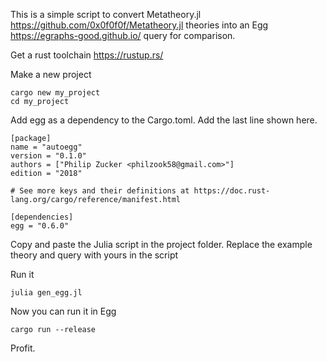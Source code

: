 This is a simple script to convert Metatheory.jl <https://github.com/0x0f0f0f/Metatheory.jl> theories into an Egg <https://egraphs-good.github.io/> query for comparison.

Get a rust toolchain <https://rustup.rs/>

Make a new project 

```
cargo new my_project
cd my_project
```

Add egg as a dependency to the Cargo.toml. Add the last line shown here.

```
[package]
name = "autoegg"
version = "0.1.0"
authors = ["Philip Zucker <philzook58@gmail.com>"]
edition = "2018"

# See more keys and their definitions at https://doc.rust-lang.org/cargo/reference/manifest.html

[dependencies]
egg = "0.6.0"
```

Copy and paste the Julia script in the project folder. Replace the example theory and query with yours in the script

Run it

```
julia gen_egg.jl
```

Now you can run it in Egg

```
cargo run --release
```

Profit.
